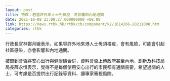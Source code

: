 ```yaml
---
layout: post
title: 特首︰若容許外來人士免檢疫　將影響和內地通關
date: 2021-10-08 23:08:27.000000000 +08:00
link: https://news.rthk.hk/rthk/ch/component/k2/1614266-20211008.htm
categories: rthk
---
```


行政長官林鄭月娥表示，如果容許外地來港人士毋須檢疫，會有風險，可能會引起社區感染，亦會影響和內地通關。

被問到會否將安心出行與健康碼合併，資料會否上傳政府甚至內地，創新及科技局局長薛永恒表示，覺得不是每個使用安心出行的市民都有通關需要，希望過關的人士，可考慮是否提供出行記錄等資料、讓專家審視風險。
